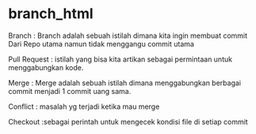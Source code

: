 # branch_html
Branch : Branch adalah sebuah istilah dimana kita ingin membuat commit Dari Repo utama namun tidak menggangu commit utama

Pull Request : istilah yang bisa kita artikan sebagai permintaan untuk menggabungkan kode.

Merge : Merge adalah sebuah istilah dimana menggabungkan berbagai commit menjadi 1 commit uang sama.

Conflict : masalah yg terjadi ketika mau merge

Checkout :sebagai perintah untuk mengecek kondisi file di setiap commit
